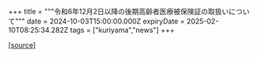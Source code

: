 +++
title = """令和6年12月2日以降の後期高齢者医療被保険証の取扱いについて"""
date = 2024-10-03T15:00:00.000Z
expiryDate = 2025-02-10T08:25:34.282Z
tags = ["kuriyama","news"]
+++


[[source]](https://www.town.kuriyama.hokkaido.jp/soshiki/37/28959.html)
